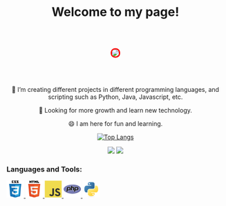 
<!--![header](https://capsule-render.vercel.app/api?color=gradient&customColorList=0,2,2,5,30)-->

 <div style="display: flex; justify-content: center;">
   <center>
<h1 align="center"
  ">Welcome to my page!</h1> <br><br>
 <p align="center">
  <kbd> <img src="https://images.pexels.com/photos/633409/pexels-photo-633409.jpeg?auto=compress&cs=tinysrgb&w=600" style="border: 3px solid red; height:300px; border-radius: 10px;" ></kbd></p> <br></br>
 
<p> 🔭 I’m creating different projects in different programming languages, and scripting such as Python, Java, Javascript, etc.</p>
 
 <!--⚡ Fun fact: When I started coding, I felt so scared and silly. But now I feel more confident. -->

 🌱 Looking for more growth and learn new technology.

 😄 I am here for fun and learning. 

[![Top Langs](https://github-readme-stats.vercel.app/api/top-langs/?username=Nas26&layout=compact)](https://github.com/Nas26)

 
![](https://img.shields.io/badge/Code-javascript-informational?style=flat&logo=Javascript&color=61DAFB)
![](https://img.shields.io/badge/Code-java-informational?style=flat&logo=Java&color=E34F26)

 

<h3 align="left">Languages and Tools:</h3>
<p align="left"> <a href="https://www.w3schools.com/css/" target="_blank" rel="noreferrer"> <img src="https://raw.githubusercontent.com/devicons/devicon/master/icons/css3/css3-original-wordmark.svg" alt="css3" width="40" height="40"/> </a> <a href="https://www.w3.org/html/" target="_blank" rel="noreferrer"> <img src="https://raw.githubusercontent.com/devicons/devicon/master/icons/html5/html5-original-wordmark.svg" alt="html5" width="40" height="40"/> </a> <a href="https://developer.mozilla.org/en-US/docs/Web/JavaScript" target="_blank" rel="noreferrer"> <img src="https://raw.githubusercontent.com/devicons/devicon/master/icons/javascript/javascript-original.svg" alt="javascript" width="40" height="40"/> </a> <a href="https://www.php.net" target="_blank" rel="noreferrer"> <img src="https://raw.githubusercontent.com/devicons/devicon/master/icons/php/php-original.svg" alt="php" width="40" height="40"/> </a> <a href="https://www.python.org" target="_blank" rel="noreferrer"> <img src="https://raw.githubusercontent.com/devicons/devicon/master/icons/python/python-original.svg" alt="python" width="40" height="40"/> </a> </p>


<!--
**Nas26/Nas26** is a ✨ _special_ ✨ repository because its `README.md` (this file) appears on your GitHub profile.

Here are some ideas to get you started:

- 🔭 I’m currently working on ...
- 🌱 I’m currently learning ...
- 👯 I’m looking to collaborate on ...
- 🤔 I’m looking for help with ...
- 💬 Ask me about ...
- 📫 How to reach me: ...
- 😄 Pronouns: ...
- ⚡ Fun fact: ...
-->
